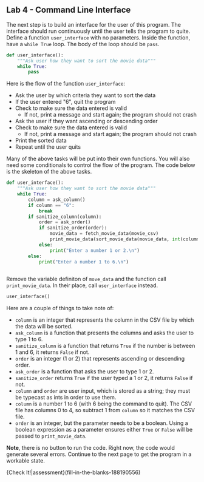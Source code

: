 ## Lab 4 - Command Line Interface

The next step is to build an interface for the user of this program. The interface should run continuously until the user tells the program to quite. Define a function `user_interface` with no parameters. Inside the function, have a `while True` loop. The body of the loop should be `pass`.

```python
def user_interface():
    """Ask user how they want to sort the movie data"""
    while True:
        pass
```

Here is the flow of the function `user_interface`:
* Ask the user by which criteria they want to sort the data
* If the user entered "6", quit the program
* Check to make sure the data entered is valid
  * If not, print a message and start again; the program should not crash
* Ask the user if they want ascending or descending order
* Check to make sure the data entered is valid
  * If not, print a message and start again; the program should not crash
* Print the sorted data
* Repeat until the user quits

Many of the above tasks will be put into their own functions. You will also need some conditionals to control the flow of the program. The code below is the skeleton of the above tasks.

```python
def user_interface():
    """Ask user how they want to sort the movie data"""
    while True:
        column = ask_column()
        if column == "6":
            break
        if sanitize_column(column):
            order = ask_order()
            if sanitize_order(order):
                movie_data = fetch_movie_data(movie_csv) 
                print_movie_data(sort_movie_data(movie_data, int(column) - 1, int(order) == 2))
            else:
                print("Enter a number 1 or 2.\n")
        else:
            print("Enter a number 1 to 6.\n")
            
```

Remove the variable definiton of `move_data` and the function call `print_movie_data`. In their place, call `user_interface` instead.

```python
user_interface()
```

Here are a couple of things to take note of:
* `column` is an integer that represents the column in the CSV file by which the data will be sorted.
* `ask_column` is a function that presents the columns and asks the user to type 1 to 6.
* `sanitize_column` is a function that returns `True` if the number is between 1 and 6, it returns `False` if not.
* `order` is an integer (1 or 2) that represents ascending or descending order.
* `ask_order` is a function that asks the user to type 1 or 2.
* `sanitize_order` returns `True` if the user typed a 1 or 2, it returns `False` if not.
* `column` and `order` are user input, which is stored as a string; they must be typecast as ints in order to use them.
* `column` is a number 1 to 6 (with 6 being the command to quit). The CSV file has columns 0 to 4, so subtract 1 from `column` so it matches the CSV file.
* `order` is an integer, but the parameter needs to be a boolean. Using a boolean expression as a parameter ensures either `True` or `False` will be passed to `print_movie_data`.

**Note**, there is no button to run the code. Right now, the code would generate several errors. Continue to the next page to get the program in a workable state.

{Check It!|assessment}(fill-in-the-blanks-188190556)
